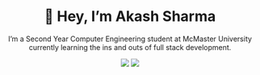 <h1 align=center>👋 Hey, I’m Akash Sharma</h1>

<p align=center>I’m a Second Year Computer Engineering student at McMaster University currently learning the ins and outs of full stack development.</p>

<p align=center>
<img src="https://github-readme-stats.vercel.app/api?username=akash5852&show_icons=true&theme=tokyonight&count_private=true"/>
<img src="https://github-readme-stats.vercel.app/api/top-langs/?username=akash5852&theme=tokyonight&layout=compact&langs_count=5"/>
</p>

<!---
akash5852/akash5852 is a ✨ special ✨ repository because its `README.md` (this file) appears on your GitHub profile.
You can click the Preview link to take a look at your changes.
--->

